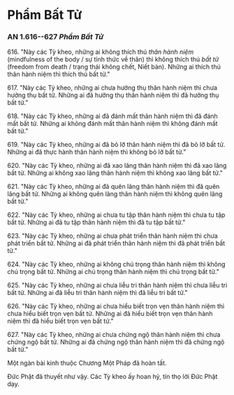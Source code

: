 # Phẩm Bất Tử

### AN 1.616--627 *Phẩm Bất Tử*

616\. "Này các Tỳ kheo, những ai không thích thú *thân hành niệm* (mindfulness of the body / sự tỉnh thức về thân) thì không thích thú *bất tử* (freedom from death / trạng thái không chết, Niết bàn). Những ai thích thú thân hành niệm thì thích thú bất tử."

<!--pg-->
617\. "Này các Tỳ kheo, những ai chưa hưởng thụ thân hành niệm thì chưa hưởng thụ bất tử. Những ai đã hưởng thụ thân hành niệm thì đã hưởng thụ bất tử."

<!--pg-->
618\. "Này các Tỳ kheo, những ai đã đánh mất thân hành niệm thì đã đánh mất bất tử. Những ai không đánh mất thân hành niệm thì không đánh mất bất tử."

<!--pg-->
619\. "Này các Tỳ kheo, những ai đã bỏ lỡ thân hành niệm thì đã bỏ lỡ bất tử. Những ai đã thực hành thân hành niệm thì không bỏ lỡ bất tử."

<!--pg-->
620\. "Này các Tỳ kheo, những ai đã xao lãng thân hành niệm thì đã xao lãng bất tử. Những ai không xao lãng thân hành niệm thì không xao lãng bất tử."

<!--pg-->
621\. "Này các Tỳ kheo, những ai đã quên lãng thân hành niệm thì đã quên lãng bất tử. Những ai không quên lãng thân hành niệm thì không quên lãng bất tử."

<!--pg-->
622\. "Này các Tỳ kheo, những ai chưa tu tập thân hành niệm thì chưa tu tập bất tử. Những ai đã tu tập thân hành niệm thì đã tu tập bất tử."

<!--pg-->
623\. "Này các Tỳ kheo, những ai chưa phát triển thân hành niệm thì chưa phát triển bất tử. Những ai đã phát triển thân hành niệm thì đã phát triển bất tử."

<!--pg-->
624\. "Này các Tỳ kheo, những ai không chú trọng thân hành niệm thì không chú trọng bất tử. Những ai chú trọng thân hành niệm thì chú trọng bất tử."

<!--pg-->
625\. "Này các Tỳ kheo, những ai chưa liễu tri thân hành niệm thì chưa liễu tri bất tử. Những ai đã liễu tri thân hành niệm thì đã liễu tri bất tử."

<!--pg-->
626\. "Này các Tỳ kheo, những ai chưa hiểu biết trọn vẹn thân hành niệm thì chưa hiểu biết trọn vẹn bất tử. Những ai đã hiểu biết trọn vẹn thân hành niệm thì đã hiểu biết trọn vẹn bất tử."

<!--pg-->
627\. "Này các Tỳ kheo, những ai chưa chứng ngộ thân hành niệm thì chưa chứng ngộ bất tử. Những ai đã chứng ngộ thân hành niệm thì đã chứng ngộ bất tử."

<!--pg-->
Một ngàn bài kinh thuộc Chương Một Pháp đã hoàn tất.

Đức Phật đã thuyết như vậy. Các Tỳ kheo ấy hoan hỷ, tín thọ lời Đức Phật dạy.